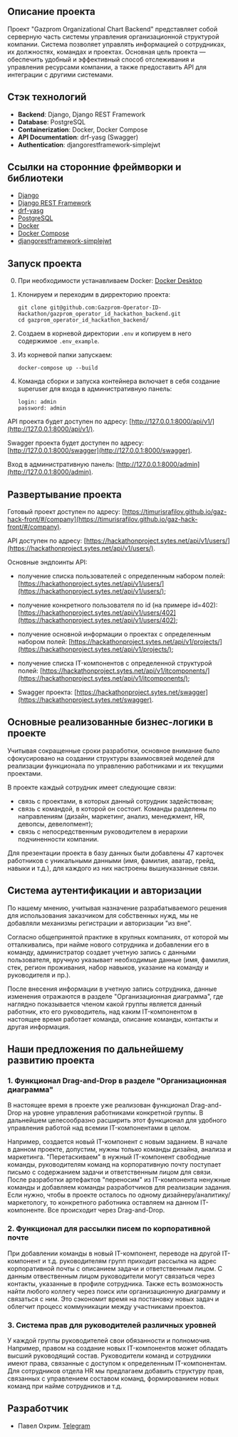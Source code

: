 ## Описание проекта

Проект "Gazprom Organizational Chart Backend" представляет собой серверную часть системы управления организационной структурой компании. Система позволяет управлять информацией о сотрудниках, их должностях, командах и проектах. Основная цель проекта — обеспечить удобный и эффективный способ отслеживания и управления ресурсами компании, а также предоставить API для интеграции с другими системами.

## Стэк технологий

- **Backend**: Django, Django REST Framework
- **Database**: PostgreSQL
- **Containerization**: Docker, Docker Compose
- **API Documentation**: drf-yasg (Swagger)
- **Authentication**: djangorestframework-simplejwt

## Ссылки на сторонние фреймворки и библиотеки

- [Django](https://www.djangoproject.com/)
- [Django REST Framework](https://www.django-rest-framework.org/)
- [drf-yasg](https://github.com/axnsan12/drf-yasg)
- [PostgreSQL](https://www.postgresql.org/)
- [Docker](https://www.docker.com/)
- [Docker Compose](https://docs.docker.com/compose/)
- [djangorestframework-simplejwt](https://github.com/jazzband/djangorestframework-simplejwt)

## Запуск проекта

0. При необходимости устанавливаем Docker: [Docker Desktop](https://www.docker.com/products/docker-desktop)
1. Клонируем и переходим в дирректорию проекта:

    ```
    git clone git@github.com:Gazprom-Operator-ID-Hackathon/gazprom_operator_id_hackathon_backend.git
    cd gazprom_operator_id_hackathon_backend/
    ```

2. Создаем в корневой директории `.env` и копируем в него содержимое `.env_example`.
3. Из корневой папки запускаем:

    ```
    docker-compose up --build
    ```

4. Команда сборки и запуска контейнера включает в себя создание superuser для входа в административную панель:

    ```
    login: admin
    password: admin
    ```

API проекта будет доступен по адресу: [http://127.0.0.1:8000/api/v1/](http://127.0.0.1:8000/api/v1/).

Swagger проекта будет доступен по адресу: [http://127.0.0.1:8000/swagger](http://127.0.0.1:8000/swagger).

Вход в административную панель: [http://127.0.0.1:8000/admin](http://127.0.0.1:8000/admin).

## Развертывание проекта

Готовый проект доступен по адресу: [https://timurisrafilov.github.io/gaz-hack-front/#/company](https://timurisrafilov.github.io/gaz-hack-front/#/company).

API доступен по адресу: [https://hackathonproject.sytes.net/api/v1/users/](https://hackathonproject.sytes.net/api/v1/users/).

Основные эндпоинты API:

- получение списка пользователей с определенным набором полей: [https://hackathonproject.sytes.net/api/v1/users/](https://hackathonproject.sytes.net/api/v1/users/);

- получение конкретного пользователя по id (на примере id=402): [https://hackathonproject.sytes.net/api/v1/users/402](https://hackathonproject.sytes.net/api/v1/users/402);

- получение основной информации о проектах с определенным набором полей: [https://hackathonproject.sytes.net/api/v1/projects/](https://hackathonproject.sytes.net/api/v1/projects/);

- получение списка IT-компонентов с определенной структурой полей: [https://hackathonproject.sytes.net/api/v1/itcomponents/](https://hackathonproject.sytes.net/api/v1/itcomponents/);

- Swagger проекта: [https://hackathonproject.sytes.net/swagger](https://hackathonproject.sytes.net/swagger).

## Основные реализованные бизнес-логики в проекте

Учитывая сокращенные сроки разработки, основное внимание было сфокусировано на создании структуры взаимосвязей моделей для реализации функционала по управлению работниками и их текущими проектами.

В проекте каждый сотрудник имеет следующие связи:

- связь с проектами, в которых данный сотрудник задействован;
- связь с командой, в которой он состоит. Команды разделены по направлениям (дизайн, маркетинг, анализ, менеджмент, HR, девопсы, девелопмент);
- связь с непосредственным руководителем в иерархии подчиненности компании.

Для презентации проекта в базу данных были добавлены 47 карточек работников с уникальными данными (имя, фамилия, аватар, грейд, навыки и т.д.), для каждого из них настроены вышеуказанные связи.

## Система аутентификации и авторизации

По нашему мнению, учитывая назначение разрабатываемого решения для использования заказчиком для собственных нужд, мы не добавляли механизмы регистрации и авторизации "из вне".

Согласно общепринятой практике в крупных компаниях, от которой мы отталкивались, при найме нового сотрудника и добавлении его в команду, администратор создает учетную запись с данными пользователя, вручную указывает необходимые данные (имя, фамилия, стек, регион проживания, набор навыков, указание на команду и руководителя и пр.).

После внесения информации в учетную запись сотрудника, данные изменения отражаются в разделе "Организационная диаграмма", где наглядно показывается членом какой группы является данный работник, кто его руководитель, над каким IT-компонентом в настоящее время работает команда, описание команды, контакты и другая информация.

## Наши предложения по дальнейшему развитию проекта

### 1. Функционал Drag-and-Drop в разделе "Организационная диаграмма"

В настоящее время в проекте уже реализован функционал Drag-and-Drop на уровне управления работниками конкретной группы.
В дальнейшем целесообразно расширить этот функционал для удобного управления работой над всемии IT-компонентами в целом.

Например, создается новый IT-компонент с новым заданием. В начале в данном проекте, допустим, нужны только команды дизайна, анализа и маркетинга.
"Перетаскиваем" в нужный IT-компонент свободные команды, руководителям команд на корпоративную почту поступает письмо с содержанием задачи и ответственным лицом для связи.
После разработки артефактов "переносим" из IT-компонента ненужные команды и добавляем команды разработчиков для реализации задания. Если нужно, чтобы в проекте осталось по одному дизайнеру/аналитику/маркетологу, то конкретного работника оставляем на данном IT-компоненте. Все происходит через Drag-and-Drop.

### 2. Функционал для рассылки писем по корпоративной почте

При добавлении команды в новый IT-компонент, переводе на другой IT-компонент и т.д. руководителям групп приходит рассылка на адрес корпоративной почты с описанием задачи и ответственным лицом. С данным отвественным лицом руководители могут связаться через контакты, указанные в профиле сотрудника. Также есть возможность найти любого коллегу через поиск или организационную диаграмму и связаться с ним.
Это сэкономит время на постановку новых задач и облегчит процесс коммуникации между участниками проектов.

### 3. Система прав для руководителей различных уровней

У каждой группы руководителей свои обязанности и полномочия. Например, правом на создание новых IT-компонентов может обладать высший руководящий состав. Руководители команд и сотрудники имеют права, связанные с доступом к определенным IT-компонентам. 
Для сотрудников отдела HR мы предлагаем добавить структуру прав, связанных с управлением составом команд, формированием новых команд при найме сотрудников и т.д.

## Разработчик

- Павел Охрим. [Telegram](https://t.me/d1g_it)

